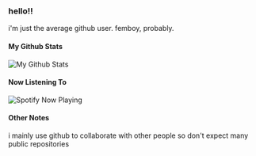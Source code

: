 ### hello!!


i'm just the average github user. femboy, probably.

#### My Github Stats

![My Github Stats](https://github-readme-stats.vercel.app/api?username=bruhmomento124&show_icons=true&theme=tokyonight&count_private=true)

#### Now Listening To

![Spotify Now Playing](https://spotify-github-profile.vercel.app/api/view.svg?uid=ax54qo5ows0hqrdgicwgfbqj8&cover_image=true&theme=compact)

#### Other Notes

i mainly use github to collaborate with other people so don't expect many public repositories 

